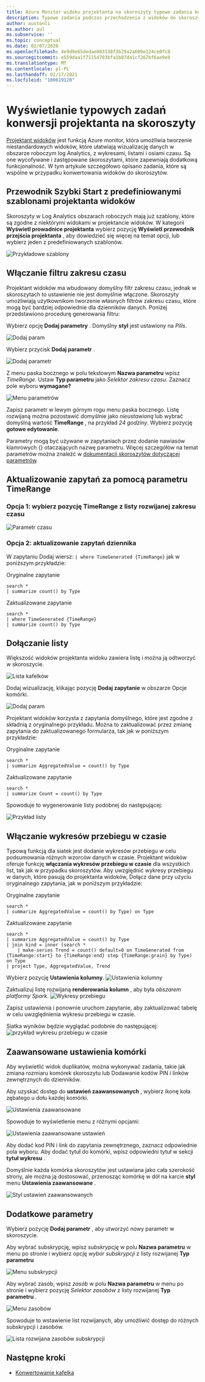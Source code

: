 ```yaml
---
title: Azure Monitor widoku projektanta na skoroszyty typowe zadania konwersji
description: Typowe zadania podczas przechodzenia z widoków do skoroszytów w Azure Monitor.
author: austonli
ms.author: aul
ms.subservice: ''
ms.topic: conceptual
ms.date: 02/07/2020
ms.openlocfilehash: 4e9d9e65dedae083138f3b29a2a609e124ce0fc8
ms.sourcegitcommit: e559daa1f7115d703bfa1b87da1cf267bf6ae9e8
ms.translationtype: MT
ms.contentlocale: pl-PL
ms.lasthandoff: 02/17/2021
ms.locfileid: "100619120"
---
```

# <a name="view-designer-to-workbooks-conversion-common-tasks"></a>Wyświetlanie typowych zadań konwersji projektanta na skoroszyty
[Projektant widoków](view-designer.md) jest funkcją Azure monitor, która umożliwia tworzenie niestandardowych widoków, które ułatwiają wizualizację danych w obszarze roboczym log Analytics, z wykresami, listami i osiami czasu. Są one wycofywane i zastępowane skoroszytami, które zapewniają dodatkową funkcjonalność. W tym artykule szczegółowo opisano zadania, które są wspólne w przypadku konwertowania widoków do skoroszytów.


## <a name="quickstart-with-preset-view-designer-templates"></a>Przewodnik Szybki Start z predefiniowanymi szablonami projektanta widoków

Skoroszyty w Log Analytics obszarach roboczych mają już szablony, które są zgodne z niektórymi widokami w projektancie widoków. W kategorii **Wyświetl prowadnice projektanta** wybierz pozycję **Wyświetl przewodnik przejścia projektanta** , aby dowiedzieć się więcej na temat opcji, lub wybierz jeden z predefiniowanych szablonów.

![Przykładowe szablony](media/view-designer-conversion-tasks/templates.png)

## <a name="enabling-time-range-filter"></a>Włączanie filtru zakresu czasu
Projektant widoków ma wbudowany domyślny filtr zakresu czasu, jednak w skoroszytach to ustawienie nie jest domyślnie włączone. Skoroszyty umożliwiają użytkownikom tworzenie własnych filtrów zakresu czasu, które mogą być bardziej odpowiednie dla dzienników danych. Poniżej przedstawiono procedurę generowania filtru:

Wybierz opcję **Dodaj parametry** . Domyślny **styl** jest ustawiony na *Pills*.

![Dodaj param](media/view-designer-conversion-tasks/add-param.png)

 Wybierz przycisk **Dodaj parametr** .

![Dodaj parametr](media/view-designer-conversion-tasks/add-parameter.png)

Z menu paska bocznego w polu tekstowym **Nazwa parametru** wpisz *TimeRange*. Ustaw **Typ parametru** jako *Selektor zakresu czasu*. Zaznacz pole wyboru **wymagane?**

![Menu parametrów](media/view-designer-conversion-tasks/parameter-menu.png)

Zapisz parametr w lewym górnym rogu menu paska bocznego. Listę rozwijaną można pozostawić domyślnie jako *nieustawioną* lub wybrać domyślną wartość **TimeRange** , na przykład *24 godziny*. Wybierz pozycję **gotowe edytowanie**.

Parametry mogą być używane w zapytaniach przez dodanie nawiasów klamrowych {} otaczających nazwę parametru. Więcej szczegółów na temat parametrów można znaleźć w [dokumentacji skoroszytów dotyczącej parametrów](https://github.com/microsoft/Application-Insights-Workbooks/blob/master/Documentation/Parameters/Parameters.md).

## <a name="updating-queries-with-the-timerange-parameter"></a>Aktualizowanie zapytań za pomocą parametru TimeRange

### <a name="option-1-select-timerange-from-the-time-range-dropdown"></a>Opcja 1: wybierz pozycję TimeRange z listy rozwijanej zakresu czasu

![Parametr czasu](media/view-designer-conversion-tasks/time-parameter.png)

### <a name="option-2-update-your-log-queries"></a>Opcja 2: aktualizowanie zapytań dziennika

W zapytaniu Dodaj wiersz: `| where TimeGenerated {TimeRange}` jak w poniższym przykładzie:

Oryginalne zapytanie
```KQL
search * 
| summarize count() by Type
```

Zaktualizowane zapytanie
```KQL
search * 
| where TimeGenerated {TimeRange} 
| summarize count() by Type
```

## <a name="including-a-list"></a>Dołączanie listy
Większość widoków projektanta widoku zawiera listę i można ją odtworzyć w skoroszycie.

![Lista kafelków](media/view-designer-conversion-tasks/tile-list.png)

Dodaj wizualizację, klikając pozycję **Dodaj zapytanie** w obszarze Opcje komórki.

![Dodaj param](media/view-designer-conversion-tasks/add-param.png)

Projektant widoków korzysta z zapytania domyślnego, które jest zgodne z składnią z oryginalnego przykładu. Można to zaktualizować przez zmianę zapytania do zaktualizowanego formularza, tak jak w poniższym przykładzie:

Oryginalne zapytanie
```KQL
search * 
| summarize AggregatedValue = count() by Type
```

Zaktualizowane zapytanie
```KQL
search * 
| summarize Count = count() by Type
```

Spowoduje to wygenerowanie listy podobnej do następującej:

![Przykład listy](media/view-designer-conversion-tasks/list-example.png)

## <a name="enabling-sparklines"></a>Włączanie wykresów przebiegu w czasie
Typową funkcją dla siatek jest dodanie wykresów przebiegu w celu podsumowania różnych wzorców danych w czasie. Projektant widoków oferuje funkcję **włączania wykresów przebiegu w czasie** dla wszystkich list, tak jak w przypadku skoroszytów. Aby uwzględnić wykresy przebiegu w danych, które pasują do projektanta widoków, Dołącz dane przy użyciu oryginalnego zapytania, jak w poniższym przykładzie:

Oryginalne zapytanie
```KQL
search *
| summarize AggregatedValue = count() by Type) on Type
```

Zaktualizowane zapytanie
```KQL
search * 
| summarize AggregatedValue = count() by Type
| join kind = inner (search * 
    | make-series Trend = count() default=0 on TimeGenerated from {TimeRange:start} to {TimeRange:end} step {TimeRange:grain} by Type) on Type
| project Type, AggregatedValue, Trend
```

Wybierz pozycję **Ustawienia kolumny**.
![Ustawienia kolumny](media/view-designer-conversion-tasks/column-settings.png)

Zaktualizuj listę rozwijaną **renderowania kolumn** , aby była *obszarem platformy Spark*.
![Wykresy przebiegu](media/view-designer-conversion-tasks/sparkline.png)

Zapisz ustawienia i ponownie uruchom zapytanie, aby zaktualizować tabelę w celu uwzględnienia wykresu przebiegu w czasie.

Siatka wyników będzie wyglądać podobnie do następującej: ![ przykład wykresu przebiegu w czasie](media/view-designer-conversion-tasks/sparkline-example.png)

## <a name="advanced-cell-settings"></a>Zaawansowane ustawienia komórki
Aby wyświetlić widok duplikatów, można wykonywać zadania, takie jak zmiana rozmiaru komórek skoroszytu lub Dodawanie kodów PIN i linków zewnętrznych do dzienników.

Aby uzyskać dostęp do **ustawień zaawansowanych** , wybierz ikonę koła zębatego u dołu każdej komórki.

![Ustawienia zaawansowane](media/view-designer-conversion-tasks/advanced-settings.png)

Spowoduje to wyświetlenie menu z różnymi opcjami:

![Ustawienia zaawansowane ustawień](media/view-designer-conversion-tasks/advanced-settings-settings.png)

Aby dodać kod PIN i link do zapytania zewnętrznego, zaznacz odpowiednie pola wyboru. Aby dodać tytuł do komórki, wpisz odpowiedni tytuł w sekcji **tytuł wykresu** .

Domyślnie każda komórka skoroszytów jest ustawiana jako cała szerokość strony, ale można ją dostosować, przenosząc komórkę w dół na karcie **styl** menu **Ustawienia zaawansowane** .

![Styl ustawień zaawansowanych](media/view-designer-conversion-tasks/advanced-settings-style.png)

 
## <a name="additional-parameters"></a>Dodatkowe parametry
Wybierz pozycję **Dodaj parametr** , aby utworzyć nowy parametr w skoroszycie. 

Aby wybrać subskrypcję, wpisz *subskrypcję* w polu **Nazwa parametru** w menu po stronie i wybierz opcję *wybór subskrypcji* z listy rozwijanej **Typ parametru**

![Menu subskrypcji](media/view-designer-conversion-tasks/subscription-filter.png)

Aby wybrać zasób, wpisz *zasób* w polu **Nazwa parametru** w menu po stronie i wybierz pozycję *Selektor zasobów* z listy rozwijanej **Typ parametru** .

![Menu zasobów](media/view-designer-conversion-tasks/resource-filter.png)

Spowoduje to wstawienie list rozwijanych, aby umożliwić dostęp do różnych subskrypcji i zasobów.

![Lista rozwijana zasobów subskrypcji](media/view-designer-conversion-tasks/subscription-resource.png)


## <a name="next-steps"></a>Następne kroki
- [Konwertowanie kafelka](view-designer-conversion-tiles.md)
